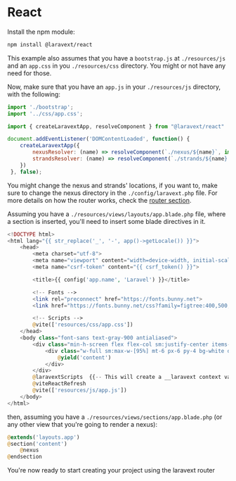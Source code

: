 # React

Install the npm module:

```bash
npm install @laravext/react
```

This example also assumes that you have a `bootstrap.js` at `./resources/js` and an `app.css` in you `./resources/css` directory. You might or not have any need for those.

Now, make sure that you have an `app.js` in your `./resources/js` directory, with the following:

```javascript
import './bootstrap';
import '../css/app.css';

import { createLaravextApp, resolveComponent } from "@laravext/react"

document.addEventListener('DOMContentLoaded', function() {
    createLaravextApp({
        nexusResolver: (name) => resolveComponent(`./nexus/${name}`, import.meta.glob('./nexus/**/*')),
        strandsResolver: (name) => resolveComponent(`./strands/${name}.jsx`, import.meta.glob('./strands/**/*.jsx'))
    })
 }, false);
```

You might change the nexus and strands' locations, if you want to, make sure to change the nexus directory in the `./config/laravext.php` file. For more details on how the router works, check the [router section](/router).

Assuming you have a `./resources/views/layouts/app.blade.php` file, where a section is inserted, you'll need to insert some blade directives in it.

```php
<!DOCTYPE html>
<html lang="{{ str_replace('_', '-', app()->getLocale()) }}">
    <head>
        <meta charset="utf-8">
        <meta name="viewport" content="width=device-width, initial-scale=1">
        <meta name="csrf-token" content="{{ csrf_token() }}">

        <title>{{ config('app.name', 'Laravel') }}</title>

        <!-- Fonts -->
        <link rel="preconnect" href="https://fonts.bunny.net">
        <link href="https://fonts.bunny.net/css?family=figtree:400,500,600&display=swap" rel="stylesheet" />

        <!-- Scripts -->
        @vite(['resources/css/app.css'])
    </head>
    <body class="font-sans text-gray-900 antialiased">
        <div class="min-h-screen flex flex-col sm:justify-center items-center pt-6 sm:pt-0 bg-gray-100 dark:bg-gray-900">
            <div class="w-full sm:max-w-[95%] mt-6 px-6 py-4 bg-white dark:bg-gray-800 shadow-md overflow-hidden sm:rounded-lg text-white">
                @yield('content')
            </div>
        </div>
        @laravextScripts  {{-- This will create a __laravext context variable --}} 
        @viteReactRefresh
        @vite(['resources/js/app.js'])
    </body>
</html>
```

then, assuming you have a `./resources/views/sections/app.blade.php` (or any other view that you're going to render a nexus):

```php
@extends('layouts.app')
@section('content')
    @nexus
@endsection
```

You're now ready to start creating your project using the laravext router